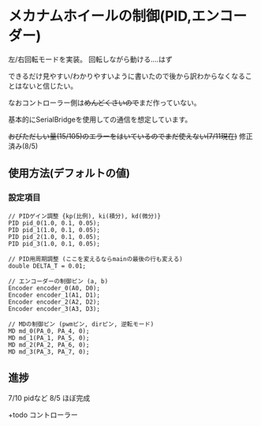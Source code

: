 # メカナムホイールの制御(PID,エンコーダー)

左/右回転モードを実装。
回転しながら動ける....はず

できるだけ見やすい/わかりやすいように書いたので後から訳わからなくなることはないと信じたい。

なおコントローラー側は~~めんどくさいので~~まだ作っていない。

基本的にSerialBridgeを使用しての通信を想定しています。

~~おびただしい量(15/105)のエラーをはいているのでまだ使えない(7/11現在)~~ 修正済み(8/5)

## 使用方法(デフォルトの値)

### 設定項目

```
// PIDゲイン調整 {kp(比例), ki(積分), kd(微分)}
PID pid_0(1.0, 0.1, 0.05);
PID pid_1(1.0, 0.1, 0.05);
PID pid_2(1.0, 0.1, 0.05);
PID pid_3(1.0, 0.1, 0.05);

// PID用周期調整 (ここを変えるならmainの最後の行も変える)
double DELTA_T = 0.01;

// エンコーダーの制御ピン (a, b)
Encoder encoder_0(A0, D0);
Encoder encoder_1(A1, D1);
Encoder encoder_2(A2, D2);
Encoder encoder_3(A3, D3);

// MDの制御ピン (pwmピン, dirピン, 逆転モード)
MD md_0(PA_0, PA_4, 0);
MD md_1(PA_1, PA_5, 0);
MD md_2(PA_2, PA_6, 0);
MD md_3(PA_3, PA_7, 0);
```

## 進捗

7/10 pidなど
8/5 ほぼ完成

+todo コントローラー

